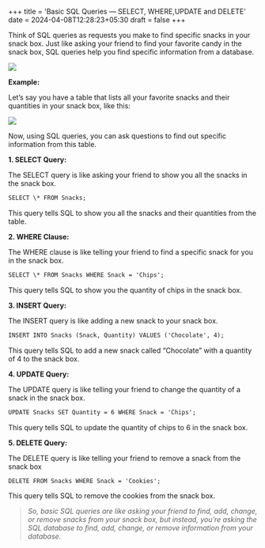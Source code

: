 +++
title = 'Basic SQL Queries — SELECT, WHERE,UPDATE and DELETE'
date = 2024-04-08T12:28:23+05:30
draft = false
+++

Think of SQL queries as requests you make to find specific snacks in your snack box. Just like asking your friend to find your favorite candy in the snack box, SQL queries help you find specific information from a database.

![](https://miro.medium.com/v2/resize:fit:1252/1*fyjzim8_G6znKgroCzTD0A.jpeg)

**Example:**

Let’s say you have a table that lists all your favorite snacks and their quantities in your snack box, like this:

![](https://miro.medium.com/v2/resize:fit:1400/1*h8shvj86PCwP01jVQ_jS_w.png)

Now, using SQL queries, you can ask questions to find out specific information from this table.

**1\. SELECT Query:**

The SELECT query is like asking your friend to show you all the snacks in the snack box.

```html
SELECT \* FROM Snacks;
```

This query tells SQL to show you all the snacks and their quantities from the table.

**2\. WHERE Clause:**

The WHERE clause is like telling your friend to find a specific snack for you in the snack box.

```html
SELECT \* FROM Snacks WHERE Snack = 'Chips';
```

This query tells SQL to show you the quantity of chips in the snack box.

**3\. INSERT Query:**

The INSERT query is like adding a new snack to your snack box.

```html
INSERT INTO Snacks (Snack, Quantity) VALUES ('Chocolate', 4);
```

This query tells SQL to add a new snack called “Chocolate” with a quantity of 4 to the snack box.

**4\. UPDATE Query:**

The UPDATE query is like telling your friend to change the quantity of a snack in the snack box.

```html
UPDATE Snacks SET Quantity = 6 WHERE Snack = 'Chips';
```

This query tells SQL to update the quantity of chips to 6 in the snack box.

**5\. DELETE Query:**

The DELETE query is like telling your friend to remove a snack from the snack box

```html
DELETE FROM Snacks WHERE Snack = 'Cookies';
```

This query tells SQL to remove the cookies from the snack box.


> _So, basic SQL queries are like asking your friend to find, add, change, or remove snacks from your snack box, but instead, you’re asking the SQL database to find, add, change, or remove information from your database._